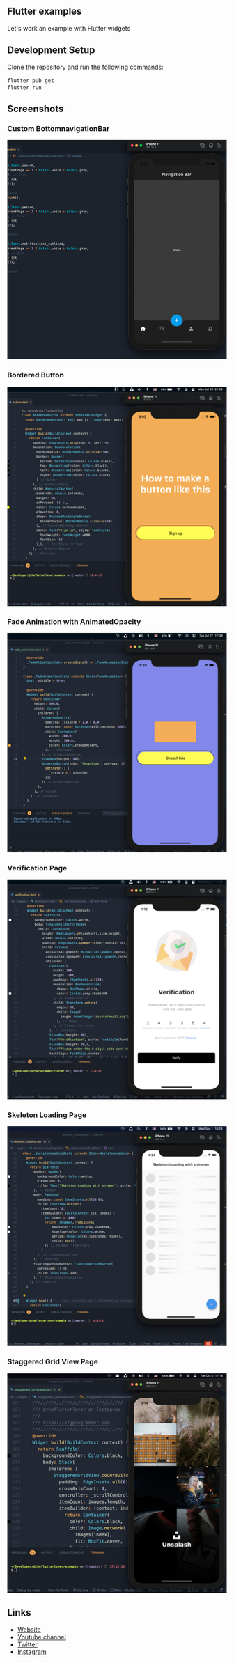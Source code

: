 ## Flutter examples

Let's work an example with Flutter widgets

## Development Setup
Clone the repository and run the following commands:
```
flutter pub get
flutter run
```

## Screenshots

### Custom BottomnavigationBar
<img src="assets/screenshots/bottom-navigation-bar.png" />

### Bordered Button
<img src="assets/screenshots/bordered-button.png" />

### Fade Animation with AnimatedOpacity
<img src="assets/screenshots/fade-animation.png" />


### Verification Page
<img src="assets/screenshots/verification.png" />

### Skeleton Loading Page
<img src="assets/screenshots/skeleton-loading.png" />

### Staggered Grid View Page
<img src="assets/screenshots/staggered-gridview.png" />

## Links

* [Website](https://afgprogrammer.com)
* [Youtube channel](https://youtube.com/afgprogrammer)
* [Twitter](https://twitter.com/afgprogrammer)
* [Instagram](https://instagram.com/afgprogrammer)
